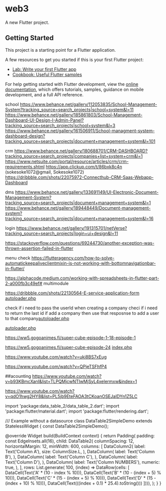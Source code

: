 # web3

A new Flutter project.

## Getting Started

This project is a starting point for a Flutter application.

A few resources to get you started if this is your first Flutter project:

- [Lab: Write your first Flutter app](https://docs.flutter.dev/get-started/codelab)
- [Cookbook: Useful Flutter samples](https://docs.flutter.dev/cookbook)

For help getting started with Flutter development, view the
[online documentation](https://docs.flutter.dev/), which offers tutorials,
samples, guidance on mobile development, and a full API reference.


school
https://www.behance.net/gallery/112053835/School-Management-System?tracking_source=search_projects|school+system&l=11
https://www.behance.net/gallery/185861803/School-Management-Dashboard-UI-Design-I-Admin-Panel?tracking_source=search_projects|school+system&l=3
https://www.behance.net/gallery/161506911/School-managment-system-dashboard-design?tracking_source=search_projects|document+management+system&l=101

crm
https://www.behance.net/gallery/180688701/CRM-DASHBOARD?tracking_source=search_projects|companies+list+system+crm&l=1
https://www.netsuite.com/portal/resource/articles/crm/crm-requirements.shtml
https://app.clickup.com/t/86bxk8c4n (sokesoke1072@gmail, Sokesoke1072)
https://dribbble.com/shots/22075972-Connecthub-CRM-Saas-Webapp-Dashboard

dms
https://www.behance.net/gallery/133691149/UI-Electronic-Document-Management-System?tracking_source=search_projects|document+management+system&l=1
https://www.behance.net/gallery/189448449/Document-management-system?tracking_source=search_projects|document+management+system&l=16




login
https://www.behance.net/gallery/191315701/netVerse?tracking_source=search_projects|login+ui+design&l=11


https://stackoverflow.com/questions/69244730/another-exception-was-thrown-assertion-failed-in-flutter

menu check
https://flutteragency.com/how-to-solve-automatickeepaliveclientmixin-is-not-working-with-bottomnavigationbar-in-flutter/


https://alphacode.medium.com/working-with-spreadsheets-in-flutter-part-2-a000fb3c49ef# multimodule

https://dribbble.com/shots/22130564-E-service-application-form
[autoloader.php](..%2F..%2FDesktop%2Fdamn%2Fsysschl%2Foop_php%2Foop3%2Fincludes%2Fautoloader.php)

check if i need to pass the userId when creating a company
checi if i need to return the last id if add a company then use that resposnse to add a user to that company[autoloader.php](..%2F..%2FDesktop%2Fdamn%2Fsysschl%2Foop_php%2Foop3%2Fincludes%2Fautoloader.php)


[autoloader.php](..%2F..%2FDesktop%2Fdamn%2Fsysschl%2Foop_php%2Foop3%2Fincludes%2Fautoloader.php)

https://ww5.gogoanimes.fi/super-cube-episode-1-18-episode-1

https://ww5.gogoanimes.fi/super-cube-episode-24
[index.php](..%2F..%2FDesktop%2Fdamn%2Fsysschl%2Foop_php%2FORM2%2Findex.php)

https://www.youtube.com/watch?v=uki8BS7xEug

https://www.youtube.com/watch?v=QPjeTSFhfP4

##acounting
https://www.youtube.com/watch?v=b93KBmcXanI&list=TLPQMjcwNTIwMjSyL4xelermxw&index=1

https://www.youtube.com/watch?v=qdO1hwg2HY8&list=PL5jb9EteFAOA3tCKoanOSEJaIDYn1Z5LC




import 'package:data_table_2/data_table_2.dart';
import 'package:flutter/material.dart';
import 'package:flutter/rendering.dart';

/// Example without a datasource
class DataTable2SimpleDemo extends StatelessWidget {
const DataTable2SimpleDemo();

@override
Widget build(BuildContext context) {
return Padding(
padding: const EdgeInsets.all(16),
child: DataTable2(
columnSpacing: 12,
horizontalMargin: 12,
minWidth: 600,
columns: [
DataColumn2(
label: Text('Column A'),
size: ColumnSize.L,
),
DataColumn(
label: Text('Column B'),
),
DataColumn(
label: Text('Column C'),
),
DataColumn(
label: Text('Column D'),
),
DataColumn(
label: Text('Column NUMBERS'),
numeric: true,
),
],
rows: List<DataRow>.generate(
100,
(index) => DataRow(cells: [
DataCell(Text('A' * (10 - index % 10))),
DataCell(Text('B' * (10 - (index + 5) % 10))),
DataCell(Text('C' * (15 - (index + 5) % 10))),
DataCell(Text('D' * (15 - (index + 10) % 10))),
DataCell(Text(((index + 0.1) * 25.4).toString()))
]))),
);
}
}